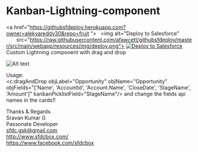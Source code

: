 # Kanban-Lightning-component
<a href="https://githubsfdeploy.herokuapp.com?owner=alekyareddy30&repo=fruit ">
  <img alt="Deploy to Salesforce"
       src="https://raw.githubusercontent.com/afawcett/githubsfdeploy/master/src/main/webapp/resources/img/deploy.png">
</a>
<a href="https://githubsfdeploy.herokuapp.com?owner=alekyareddy30&repo=fruit">
  <img alt="Deploy to Salesforce"
       src="https://raw.githubusercontent.com/afawcett/githubsfdeploy/master/src/main/webapp/resources/img/deploy.png">
</a> 
Custom Lightning component with drag and drop

![Alt text](https://1.bp.blogspot.com/-JtQHJocE10Q/WSsp6uqgl9I/AAAAAAAAOHM/mVdwR7Picb8JIi5jESauBFCO-8oQ2eNTgCLcB/s1600/ezgif-2-5296362b77.gif "Optional title")

 
Usage:  
<c:dragAndDrop objLabel="Opportunity" objName="Opportunity" objFields="['Name', 'AccountId', 'Account.Name', 'CloseDate', 'StageName', 'Amount']" kanbanPicklistField="StageName"/>
and change the fields api names in the cards!!


Thanks & Regards  
Sravan Kumar G  
Passonate Developer  
sfdc.gsk@gmail.com  
http://www.sfdcbox.com/  
https://www.facebook.com/sfdcbox

